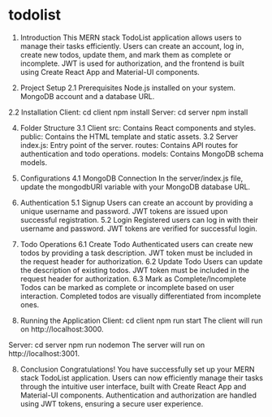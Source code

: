 # todolist
1. Introduction
This MERN stack TodoList application allows users to manage their tasks efficiently. Users can create an account, log in, create new todos, update them, and mark them as complete or incomplete. JWT is used for authorization, and the frontend is built using Create React App and Material-UI components.

2. Project Setup
2.1 Prerequisites
Node.js installed on your system.
MongoDB account and a database URL.

2.2 Installation
Client:
cd client
npm install
Server:
cd server
npm install

4. Folder Structure
3.1 Client
src: Contains React components and styles.
public: Contains the HTML template and static assets.
3.2 Server
index.js: Entry point of the server.
routes: Contains API routes for authentication and todo operations.
models: Contains MongoDB schema models.

5. Configurations
4.1 MongoDB Connection
In the server/index.js file, update the mongodbURI variable with your MongoDB database URL.


6. Authentication
5.1 Signup
Users can create an account by providing a unique username and password.
JWT tokens are issued upon successful registration.
5.2 Login
Registered users can log in with their username and password.
JWT tokens are verified for successful login.

6. Todo Operations
6.1 Create Todo
Authenticated users can create new todos by providing a task description.
JWT token must be included in the request header for authorization.
6.2 Update Todo
Users can update the description of existing todos.
JWT token must be included in the request header for authorization.
6.3 Mark as Complete/Incomplete
Todos can be marked as complete or incomplete based on user interaction.
Completed todos are visually differentiated from incomplete ones.

8. Running the Application
Client:
cd client
npm run start
The client will run on http://localhost:3000.

Server:
cd server
npm run nodemon
The server will run on http://localhost:3001.

8. Conclusion
Congratulations! You have successfully set up  your MERN stack TodoList application. Users can now efficiently manage their tasks through the intuitive user interface, built with Create React App and Material-UI components. Authentication and authorization are handled using JWT tokens, ensuring a secure user experience.
